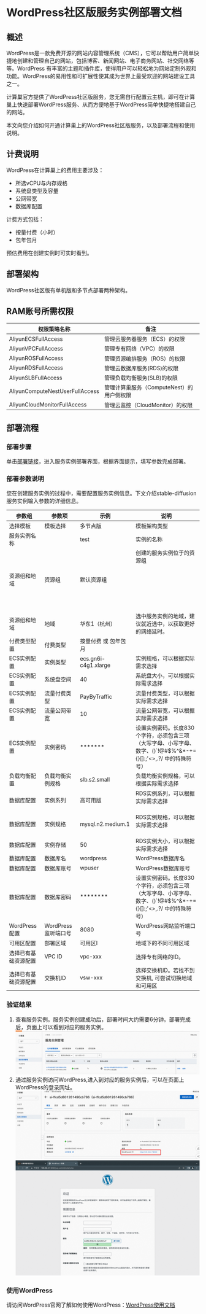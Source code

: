 # WordPress社区版服务实例部署文档

## 概述

WordPress是一款免费开源的网站内容管理系统（CMS），它可以帮助用户简单快捷地创建和管理自己的网站，包括博客、新闻网站、电子商务网站、社交网络等等。WordPress
有丰富的主题和插件库，使得用户可以轻松地为网站定制外观和功能。WordPress的易用性和可扩展性使其成为世界上最受欢迎的网站建设工具之一。

计算巢官方提供了WordPress社区版服务，您无需自行配置云主机，即可在计算巢上快速部署WordPress服务、从而方便地基于WordPress简单快捷地搭建自己的网站。

本文向您介绍如何开通计算巢上的WordPress社区版服务，以及部署流程和使用说明。


## 计费说明

WordPress在计算巢上的费用主要涉及：

- 所选vCPU与内存规格
- 系统盘类型及容量
- 公网带宽
- 数据库配置

计费方式包括：

- 按量付费（小时）
- 包年包月

预估费用在创建实例时可实时看到。

## 部署架构

WordPress社区版有单机版和多节点部署两种架构。

## RAM账号所需权限
| 权限策略名称 | 备注 |
| --- | --- |
| AliyunECSFullAccess | 管理云服务器服务（ECS）的权限 |
| AliyunVPCFullAccess | 管理专有网络（VPC）的权限 |
| AliyunROSFullAccess | 管理资源编排服务（ROS）的权限 |
| AliyunRDSFullAccess | 管理云数据库服务(RDS)的权限 |
| AliyunSLBFullAccess | 管理负载均衡服务(SLB)的权限 |
| AliyunComputeNestUserFullAccess | 管理计算巢服务（ComputeNest）的用户侧权限 |
| AliyunCloudMonitorFullAccess | 管理云监控（CloudMonitor）的权限 |


## 部署流程

### 部署步骤

单击[部署链接](https://computenest.console.aliyun.com/user/cn-hangzhou/serviceInstanceCreate?spm=5176.24779694.0.0.3a9c4d22RcCr2Q&ServiceId=service-bfee880fa3bf45c1a989)，进入服务实例部署界面，根据界面提示，填写参数完成部署。

### 部署参数说明
您在创建服务实例的过程中，需要配置服务实例信息。下文介绍stable-diffusion服务实例输入参数的详细信息。

| 参数组    | 参数项    | 示例                   | 说明                                                                                   |
|--------|--------|----------------------|--------------------------------------------------------------------------------------|
| 选择模板   | 模板选择   | 多节点版                 | 模板架构类型                                                                               |
| 服务实例名称 |        | test                 | 实例的名称                                                                                |
| 资源组和地域 | 资源组    | 默认资源组                | 创建的服务实例位于的资源组                                    <br/><br/><br/><br/><br/><br/><br/>   <br/> |
| 资源组和地域 | 地域     | 华东1（杭州）              | 选中服务实例的地域，建议就近选中，以获取更好的网络延时。                                      <br/>              |
| 付费类型配置 | 付费类型   | 按量付费 或 包年包月          |
| ECS实例配置 | 实例类型   | ecs.gn6i-c4g1.xlarge | 实例规格，可以根据实际需求选择                                                                      |
| ECS实例配置 | 系统盘空间  | 40                   | 系统盘大小，可以根据实际需求选择                                                                     |
| ECS实例配置 | 流量付费类型 | PayByTraffic         | 流量付费类型，可以根据实际需求选择                                                                    |
| ECS实例配置 | 流量公网带宽 | 10                   | 流量公网带宽，可以根据实际需求选择                                                                    |
| ECS实例配置 | 实例密码   | *******              | 设置实例密码。长度830个字符，必须包含三项（大写字母、小写字母、数字、()`!@#$%^&*-+={}[]:;'<>,.?/ 中的特殊符号）            |
| 负载均衡配置 | 负载均衡实例规格| slb.s2.small         | 负载均衡实例规格，可以根据实际需求选择                                                                  |
| 数据库配置  | 实例系列   | 高可用版                 | RDS实例系列，可以根据实际需求选择                                                    <br/>     <br/> |
| 数据库配置  | 实例规格   | mysql.n2.medium.1    | RDS实例规格，可以根据实际需求选择                                                 <br/><br/>        |
| 数据库配置  | 实例存储   | 50                   | RDS实例大小，可以根据实际需求选择                                                                   |
| 数据库配置  | 数据库名   | wordpress            | WordPress数据库名                                                                        |
| 数据库配置  | 数据库账号  | wpuser               | WordPress数据库账号                                                                       |
| 数据库配置  | 数据库密码  | ********             | 设置实例密码。长度830个字符，必须包含三项（大写字母、小写字母、数字、()`!@#$%^&*-+={}[]:;'<>,.?/ 中的特殊符号）       |
| WordPress配置 | WordPress 监听端口号| 8080                 | WordPress网站监听端口号                                                 |
| 可用区配置  | 部署区域   | 可用区I                 | 地域下的不同可用区域                                                                           |
| 选择已有基础资源配置 | VPC ID | vpc-xxx              | 选择专有网络的ID。                                                                           |
| 选择已有基础资源配置 | 交换机ID  | vsw-xxx              | 选择交换机ID。若找不到交换机, 可尝试切换地域和可用区                                                         |



### 验证结果

1. 查看服务实例。服务实例创建成功后，部署时间大约需要6分钟。部署完成后，页面上可以看到对应的服务实例。 
![img.png](img.png)
2. 通过服务实例访问WordPress,进入到对应的服务实例后，可以在页面上WordPress的登录网址。
![img_1.png](img_1.png)
![img_2.png](img_2.png)

### 使用WordPress

请访问WordPress官网了解如何使用WordPress：[WordPress使用文档](https://wordpress.com/zh-cn/support/getting-started-with-wordpress-com/)
